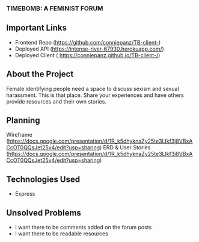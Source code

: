 ### TIMEBOMB: A FEMINIST FORUM

## Important Links

* Frontend Repo (https://github.com/conniepanz/TB-client-)
* Deployed API (https://intense-river-67930.herokuapp.com/)
* Deployed Client ( https://conniepanz.github.io/TB-client-/)

## About the Project
Female identifying people need a space to discuss sexism and sexual harassment.
This is that place. Share your experiences and have others provide resources and their own stories.

## Planning
Wireframe (https://docs.google.com/presentation/d/1R_k5dhyknaZy25te3LIkf3j8VBxACcOT0QQsJet25v4/edit?usp=sharing)
ERD & User Stories (https://docs.google.com/presentation/d/1R_k5dhyknaZy25te3LIkf3j8VBxACcOT0QQsJet25v4/edit?usp=sharing)

## Technologies Used
* Express 

## Unsolved Problems

* I want there to be comments added on the forum posts
* I want there to be readable resources
